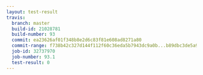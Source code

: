 ```yaml
---
layout: test-result
travis:
  branch: master
  build-id: 21028781
  build-number: 93
  commit: ea23626af01f348b8e2d6c83f81e608ad8271a80
  commit-range: f738b42c327d144f112f60c36eda5b7943dc9a0b...b89dbc3de5a94cc3504d82fb246ecbe7749525fd
  job-id: 32737970
  job-number: 93.1
  test-result: 0
---
```

